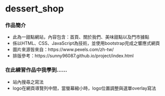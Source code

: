 # dessert_shop
<h3>作品簡介</h3>
<ul>
<li>此為一甜點網站，內容包含：首頁、關於我們、美味甜點以及門市據點</li>
<li>係以HTML、CSS、JavaScript為技術，並使用bootstrap完成之響應式網頁</li>  
<li>圖片來源皆來自：https://www.pexels.com/zh-tw/</li> 
<li>排版參考：https://sunny96087.github.io/project/index.html</li>
</ul>

<h3>在此練習作品中我學到......</h3>
<ul>
<li>站內搜尋之寫法</li>
<li>logo在網頁導覽列中間，當螢幕縮小時，logo位置調整與選單overlay寫法</li>
</ul>
